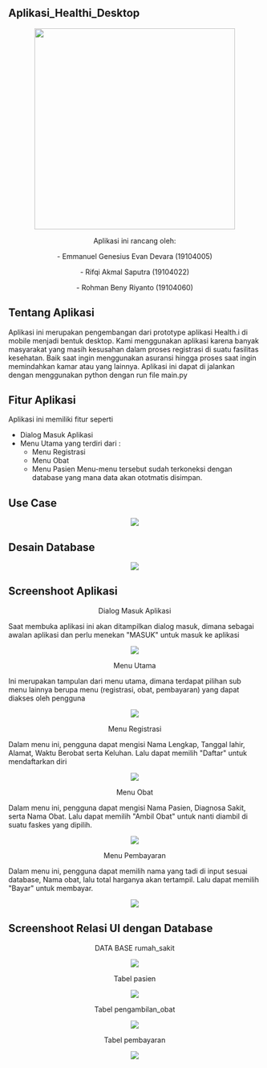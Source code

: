 ## Aplikasi_Healthi_Desktop
<p align="center">
 <img src="https://user-images.githubusercontent.com/72756374/127510787-a82c8bef-a705-427d-8ba8-3b732cfa1cd2.png" width="400" height="400">
 </p>

<p align="center"> Aplikasi ini rancang oleh: </p>
<p align="center"> - Emmanuel Genesius Evan Devara (19104005) </p>
<p align="center"> - Rifqi Akmal Saputra           (19104022) </p>
<p align="center"> - Rohman Beny Riyanto           (19104060) </p>

## Tentang Aplikasi 
Aplikasi ini merupakan pengembangan dari prototype aplikasi Health.i di mobile menjadi bentuk desktop. Kami menggunakan aplikasi karena banyak masyarakat yang masih kesusahan dalam proses registrasi di suatu fasilitas kesehatan. Baik saat ingin menggunakan asuransi hingga proses saat ingin memindahkan kamar atau yang lainnya. Aplikasi ini dapat di jalankan dengan menggunakan python dengan run file main.py 

## Fitur Aplikasi
Aplikasi ini memiliki fitur seperti
 - Dialog Masuk Aplikasi
 - Menu Utama yang terdiri dari :
   - Menu Registrasi
   - Menu Obat
   - Menu Pasien
Menu-menu tersebut sudah terkoneksi dengan database yang mana data akan ototmatis disimpan.

## Use Case
<p align="center">
<img src="https://user-images.githubusercontent.com/72756374/127512391-510000be-67e8-4405-8368-715a0803f5aa.png" > </p>

## Desain Database
<p align="center">
<img src="https://user-images.githubusercontent.com/72756374/127587665-510ea14e-540c-449c-89ae-56b0313f6d27.png"> </p>

## Screenshoot Aplikasi
<p align="center">
 Dialog Masuk Aplikasi</p>
Saat membuka aplikasi ini akan ditampilkan dialog masuk, dimana sebagai awalan aplikasi dan perlu menekan "MASUK" untuk masuk ke aplikasi
 <p align="center"> <img src="https://user-images.githubusercontent.com/72756374/127589775-2c5784cc-5b63-4412-98f0-9801445a0a39.png"> </p>
 
 <p align="center">
 Menu Utama</p>
 Ini merupakan tampulan dari menu utama, dimana terdapat pilihan sub menu lainnya berupa menu (registrasi, obat, pembayaran) yang dapat diakses oleh pengguna
 <p align="center"> <img src="https://user-images.githubusercontent.com/72756374/127589778-567a20f7-8f4d-4e17-8235-62e18847cfa2.png"> </p>
 
 <p align="center">
 Menu Registrasi</p>
Dalam menu ini, pengguna dapat mengisi Nama Lengkap, Tanggal lahir, Alamat, Waktu Berobat serta Keluhan. Lalu dapat memilih "Daftar" untuk mendaftarkan diri
 <p align="center"> <img src="https://user-images.githubusercontent.com/72756374/127590175-fa541a5d-e061-4e99-8187-4fd9bda6e97e.jpg"> </p> 
 
 <p align="center">
 Menu Obat</p>
 Dalam menu ini, pengguna dapat mengisi Nama Pasien, Diagnosa Sakit, serta Nama Obat. Lalu dapat memilih "Ambil Obat" untuk nanti diambil di suatu faskes yang dipilih.
 <p align="center"> <img src="https://user-images.githubusercontent.com/72756374/127590197-52b225e5-4c26-4ade-bcb7-1555302607d8.jpg"> </p>
 
 <p align="center">
 Menu Pembayaran</p>
 Dalam menu ini, pengguna dapat memilih nama yang tadi di input sesuai database, Nama obat, lalu total harganya akan tertampil. Lalu dapat memilih "Bayar" untuk membayar.
 <p align="center"> <img src="https://user-images.githubusercontent.com/72756374/127591198-2c385c6e-bf71-4644-b16e-89faa9eb3d2e.jpg"></p>

## Screenshoot Relasi UI dengan Database
<p align="center"> DATA BASE rumah_sakit </p>
<p align="center"> <img src="https://user-images.githubusercontent.com/72756374/127591562-d0e241c6-ab6a-43f9-abb3-36e7bcd2eac7.JPG" ></p>
<p align="center"> Tabel pasien
<p align="center"> <img src="https://user-images.githubusercontent.com/72756374/127591876-b6ae41f1-0ee4-4400-a9fb-8a953844db69.jpg"></p>
<p align="center"> Tabel pengambilan_obat
<p align="center"> <img src="https://user-images.githubusercontent.com/72756374/127591947-690f0b63-9f2c-4735-b4d4-61474edfc7f4.jpg"></p>
<p align="center"> Tabel pembayaran
<p align="center"> <img src="https://user-images.githubusercontent.com/72756374/127591952-0e47c8c8-0160-4f3c-8e3c-a88101382171.jpg"></p>






